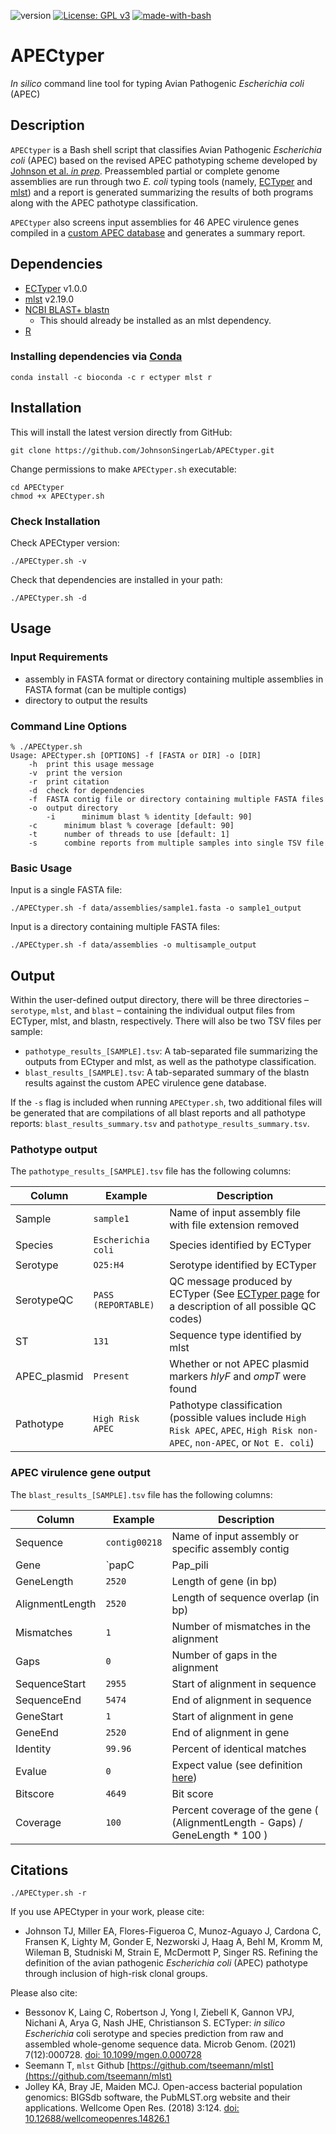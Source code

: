 ![version](https://img.shields.io/badge/version-1.0.0-blue)
[![License: GPL v3](https://img.shields.io/badge/License-GPL%20v3-green.svg)](https://www.gnu.org/licenses/old-licenses/gpl-3.0.en.html)
[![made-with-bash](https://img.shields.io/badge/Made%20with-Bash-1f425f.svg)](https://www.gnu.org/software/bash/)

# APECtyper

*In silico* command line tool for typing Avian Pathogenic *Escherichia coli* (APEC)
 
## Description

`APECtyper` is a Bash shell script that classifies Avian Pathogenic *Escherichia coli* (APEC) based on the revised APEC pathotyping scheme developed by [Johnson et al. *in prep*](). Preassembled partial or complete genome assemblies are run through two *E. coli* typing tools (namely, [ECTyper](https://github.com/phac-nml/ecoli_serotyping) and [mlst](https://github.com/tseemann/mlst)) and a report is generated summarizing the results of both programs along with the APEC pathotype classification.  

`APECtyper` also screens input assemblies for 46 APEC virulence genes compiled in a [custom APEC database](https://github.com/JohnsonSingerLab/APEC_VF_database) and generates a summary report.
 

## Dependencies

* [ECTyper](https://github.com/phac-nml/ecoli_serotyping) v1.0.0
* [mlst](https://github.com/tseemann/mlst) v2.19.0
* [NCBI BLAST+ blastn](https://www.ncbi.nlm.nih.gov/books/NBK569861/?report=reader&%2F%3Freport=reader)
    * This should already be installed as an mlst dependency. 
* [R](https://cran.r-project.org)

### Installing dependencies via [Conda](https://bioconda.github.io/user/install.html)

```
conda install -c bioconda -c r ectyper mlst r
```

## Installation

This will install the latest version directly from GitHub:

```
git clone https://github.com/JohnsonSingerLab/APECtyper.git
```

Change permissions to make `APECtyper.sh` executable:
```
cd APECtyper
chmod +x APECtyper.sh
```

### Check Installation

Check APECtyper version:

```
./APECtyper.sh -v
```

Check that dependencies are installed in your path:

```
./APECtyper.sh -d
```

## Usage

### Input Requirements

* assembly in FASTA format or directory containing multiple assemblies in FASTA format (can be multiple contigs)
* directory to output the results

### Command Line Options

```
% ./APECtyper.sh
Usage: APECtyper.sh [OPTIONS] -f [FASTA or DIR] -o [DIR]
	-h	print this usage message
	-v	print the version
	-r	print citation
	-d	check for dependencies
	-f	FASTA contig file or directory containing multiple FASTA files
	-o	output directory
        -i      minimum blast % identity [default: 90]
	-c      minimum blast % coverage [default: 90]
	-t      number of threads to use [default: 1]
	-s      combine reports from multiple samples into single TSV file
```

### Basic Usage

Input is a single FASTA file:
```
./APECtyper.sh -f data/assemblies/sample1.fasta -o sample1_output
```

Input is a directory containing multiple FASTA files:
```
./APECtyper.sh -f data/assemblies -o multisample_output
```

## Output

Within the user-defined output directory, there will be three directories – `serotype`, `mlst`, and `blast` – containing the individual output files from ECTyper, mlst, and blastn, respectively. There will also be two TSV files per sample: 

* `pathotype_results_[SAMPLE].tsv`: A tab-separated file summarizing the outputs from ECtyper and mlst, as well as the pathotype classification.
* `blast_results_[SAMPLE].tsv`: A tab-separated summary of the blastn results against the custom APEC virulence gene database. 

If the `-s` flag is included when running `APECtyper.sh`, two additional files will be generated that are compilations of all blast reports and all pathotype reports: `blast_results_summary.tsv` and `pathotype_results_summary.tsv`.  

### Pathotype output

The `pathotype_results_[SAMPLE].tsv` file has the following columns:  

Column | Example | Description
-------|---------|------------
Sample | `sample1` | Name of input assembly file with file extension removed
Species | `Escherichia coli` | Species identified by ECTyper
Serotype | `O25:H4` | Serotype identified by ECTyper
SerotypeQC | `PASS (REPORTABLE)` | QC message produced by ECTyper (See [ECTyper page](https://github.com/phac-nml/ecoli_serotyping#quality-control-qc-module) for a description of all possible QC codes) 
ST | `131` | Sequence type identified by mlst
APEC_plasmid | `Present` | Whether or not APEC plasmid markers *hlyF* and *ompT* were found
Pathotype | `High Risk APEC` | Pathotype classification (possible values include `High Risk APEC`, `APEC`, `High Risk non-APEC`, `non-APEC`, or `Not E. coli`)

### APEC virulence gene output

The `blast_results_[SAMPLE].tsv` file has the following columns:

Column | Example | Description
-------|---------|------------
Sequence | `contig00218` | Name of input assembly or specific assembly contig 
Gene | `papC|Pap_pili|CP000468.1` | APEC virulence gene name
GeneLength | `2520` | Length of gene (in bp)
AlignmentLength | `2520` | Length of sequence overlap (in bp)
Mismatches | `1` | Number of mismatches in the alignment
Gaps | `0` | Number of gaps in the alignment
SequenceStart | `2955` | Start of alignment in sequence
SequenceEnd | `5474` | End of alignment in sequence
GeneStart | `1` | Start of alignment in gene
GeneEnd | `2520` | End of alignment in gene
Identity | `99.96` | Percent of identical matches
Evalue | `0` | Expect value (see definition [here](https://blast.ncbi.nlm.nih.gov/Blast.cgi?CMD=Web&PAGE_TYPE=BlastDocs&DOC_TYPE=FAQ#expect))
Bitscore | `4649` | Bit score
Coverage | `100` | Percent coverage of the gene ( (AlignmentLength - Gaps) / GeneLength * 100 )

## Citations

```
./APECtyper.sh -r
```

If you use APECtyper in your work, please cite:  

* Johnson TJ, Miller EA, Flores-Figueroa C, Munoz-Aguayo J, Cardona C, Fransen K, Lighty M, Gonder E, Nezworski J, Haag A, Behl M, Kromm M, Wileman B, Studniski M, Strain E, McDermott P, Singer RS. Refining the definition of the avian pathogenic *Escherichia coli* (APEC) pathotype through inclusion of high-risk clonal groups.  

Please also cite:

* Bessonov K, Laing C, Robertson J, Yong I, Ziebell K, Gannon VPJ, Nichani A, Arya G, Nash JHE, Christianson S. ECTyper: *in silico Escherichia* coli serotype and species prediction from raw and assembled whole-genome sequence data. Microb Genom. (2021) 7(12):000728. [doi: 10.1099/mgen.0.000728](https://pubmed.ncbi.nlm.nih.gov/34860150/)
* Seemann T, `mlst` Github [https://github.com/tseemann/mlst](https://github.com/tseemann/mlst)
* Jolley KA, Bray JE, Maiden MCJ. Open-access bacterial population genomics: BIGSdb software, the PubMLST.org website and their applications. Wellcome Open Res. (2018) 3:124. [doi: 10.12688/wellcomeopenres.14826.1](https://pubmed.ncbi.nlm.nih.gov/30345391/)
